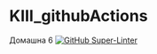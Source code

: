 # KIII_githubActions
Домашна 6
[![GitHub Super-Linter](https://github.com/<Kjamil44>/<KIII_githubActions>/workflows/Lint%20Code%20Base/badge.svg)](https://github.com/marketplace/actions/super-linter)
